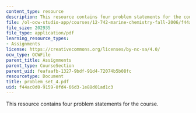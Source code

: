 ```yaml
---
content_type: resource
description: This resource contains four problem statements for the course.
file: /ol-ocw-studio-app/courses/12-742-marine-chemistry-fall-2006/f44ac0d091590fd466d31e88d01ad1c3_problem_set_4.pdf
file_size: 202935
file_type: application/pdf
learning_resource_types:
- Assignments
license: https://creativecommons.org/licenses/by-nc-sa/4.0/
ocw_type: OCWFile
parent_title: Assignments
parent_type: CourseSection
parent_uid: feafaafb-1327-9bdf-91d4-72074b5b08fc
resourcetype: Document
title: problem_set_4.pdf
uid: f44ac0d0-9159-0fd4-66d3-1e88d01ad1c3
---
```

This resource contains four problem statements for the course.